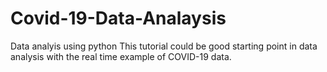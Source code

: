 # Covid-19-Data-Analaysis
Data analyis using python
This tutorial could be good starting point in data analysis with the real time example of COVID-19 data.
